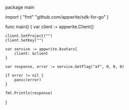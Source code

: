 package main

import (
    "fmt"
    "github.com/appwrite/sdk-for-go"
)

func main() {
    var client := appwrite.Client{}

    client.SetProject("")
    client.SetKey("")

    var service := appwrite.Avatars{
        client: &client
    }

    var response, error := service.GetFlag("af", 0, 0, 0)

    if error != nil {
        panic(error)
    }

    fmt.Println(response)
}